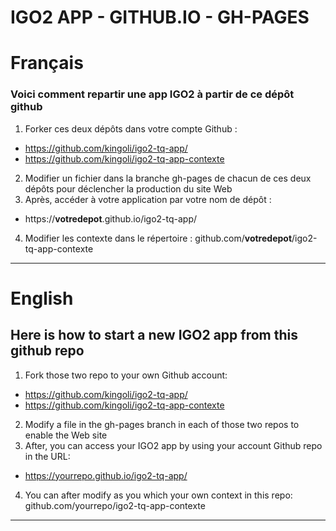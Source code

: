 # IGO2 APP - GITHUB.IO - GH-PAGES


# Français 
### Voici comment repartir une app IGO2 à partir de ce dépôt github 

1. Forker ces deux dépôts dans votre compte Github :
* https://github.com/kingoli/igo2-tq-app/
* https://github.com/kingoli/igo2-tq-app-contexte
2. Modifier un fichier dans la branche gh-pages de chacun de ces deux dépôts pour déclencher la production du site Web
3. Après, accéder à votre application par votre nom de dépôt :
* https://**votredepot**.github.io/igo2-tq-app/
4. Modifier les contexte dans le répertoire : github.com/**votredepot**/igo2-tq-app-contexte

---

# English
## Here is how to start a new IGO2 app from this github repo 

1. Fork those two repo to your own Github account:
* https://github.com/kingoli/igo2-tq-app/
* https://github.com/kingoli/igo2-tq-app-contexte
2. Modify a file in the gh-pages branch in each of those two repos to enable the Web site
3. After, you can access your IGO2 app by using your account Github repo in the URL:
* https://yourrepo.github.io/igo2-tq-app/
4. You can after modify as you which your own context in this repo: github.com/yourrepo/igo2-tq-app-contexte

---
